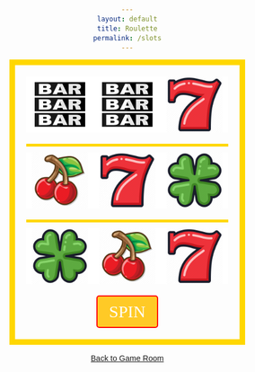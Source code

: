 ```yaml
---
layout: default
title: Roulette
permalink: /slots
---
```


<html lang="en">
<head>
  <meta charset="UTF-8">
  <meta name="viewport" content="width=device-width, initial-scale=1.0">
  <title>Slot Machine</title>
  <style>
    body {
      background-image: url('images/slotmachine.png');
      background-size: 60%;
      background-position: center center;
      background-attachment: fixed;
      margin: 0;
      font-family: 'Arial', sans-serif;
      color: #ffffff; /* Text color */
      text-align: center;
      padding: 50px; /* Add padding to the content */
    }
    .slot-machine {
      text-align: center;
      border: 10px solid gold; /* Golden border around the entire slot machine */
      padding: 20px; /* Add some padding */
      display: inline-block; /* Ensures the slot machine container fits its content */
      margin: auto; /* Center the slot machine horizontally */
    }
    .reel-container {
      margin-bottom: 20px; /* Add some space between rows */
      background-color: white; /* White backdrop for the slot container */
    }
    .row-divider {
      width: 100%;
      height: 5px; /* Height of the row divider */
      background-color: gold; /* Color of the row divider */
      margin: 10px 0; /* Add some space above and below the row divider */
    }
    .reel {
      display: flex;
      flex-direction: row; /* Align symbols horizontally */
      justify-content: center; /* Center symbols horizontally */
    }
    .reel img {
      width: 100px; /* Adjust as needed */
      margin: 0 10px; /* Adjust as needed */
    }
    #spin-btn {
      padding: 10px 20px; /* Add padding */
      font-size: 30px; /* Increase font size */
      font-family: 'Cinzel'; /* Change font */
      background-color: #ffca26; /* Button background color */
      color: #ffffff; /* Button text color (white) */
      border: 2px solid #ff0000; /* Red border */
      border-radius: 5px; /* Rounded corners */
      cursor: pointer; /* Change cursor to pointer on hover */
      transition: background-color 0.3s, border-color 0.3s; /* Smooth transition */
    }
    #spin-btn:hover {
      background-color: #ffc30d; /* Darker background color on hover */
      border-color: #ff0000; /* Red border color on hover */
    }

  </style>
</head>
<body>
  <div class="slot-machine">
    <div class="reel-container">
      <div class="reel">
        <img src="images/slotbar.png" alt="Cherry">
        <img src="images/slotbar.png" alt="Bar">
        <img src="images/slot7.png" alt="Seven">
      </div>
    </div>
    <div class="row-divider"></div> <!-- Divider between rows -->
    <div class="reel-container">
      <div class="reel">
        <img src="images/slotcherry.png" alt="Cherry">
        <img src="images/slot7.png" alt="Bar">
        <img src="images/slotclover.png" alt="Seven">
        <!-- Add more images here -->
      </div>
    </div>
    <div class="row-divider"></div> <!-- Divider between rows -->
    <div class="reel-container">
      <div class="reel">
        <img src="images/slotclover.png" alt="Cherry">
        <img src="images/slotcherry.png" alt="Bar">
        <img src="images/slot7.png" alt="Seven">
        <!-- Add more images here -->
      </div>
    </div>
    <button id="spin-btn">SPIN</button>
  </div>
  
  <script src="slots.js"></script>
</body>
<br>
<br>
<body>
<a href="http://127.0.0.1:4200/casinosim/casinoroom" class="button">Back to Game Room</a>
</body>
</html>